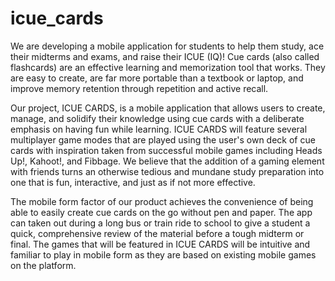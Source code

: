 # icue_cards
We are developing a mobile application for students to help them study, ace their midterms and exams, and raise their ICUE (IQ)! Cue cards (also called flashcards) are an effective learning and memorization tool that works. They are easy to create, are far more portable than a textbook or laptop, and improve memory retention through repetition and active recall.

Our project, ICUE CARDS, is a mobile application that allows users to create, manage, and solidify their knowledge using cue cards with a deliberate emphasis on having fun while learning. ICUE CARDS will feature several multiplayer game modes that are played using the user's own deck of cue cards with inspiration taken from successful mobile games including Heads Up!, Kahoot!, and Fibbage. We believe that the addition of a gaming element with friends turns an otherwise tedious and mundane study preparation into one that is fun, interactive, and just as if not more effective.

The mobile form factor of our product achieves the convenience of being able to easily create cue cards on the go without pen and paper. The app can taken out during a long bus or train ride to school to give a student a quick, comprehensive review of the material before a tough midterm or final. The games that will be featured in ICUE CARDS will be intuitive and familiar to play in mobile form as they are based on existing mobile games on the platform.
